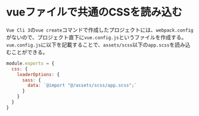 # vueファイルで共通のCSSを読み込む

`Vue Cli 3`の`vue create`コマンドで作成したプロジェクトには、`webpack.config`がないので、プロジェクト直下に`vue.config.js`というファイルを作成する。
`vue.config.js`に以下を記載することで、`assets/scss`以下の`app.scss`を読み込むことができる。


```:vue.config.js
module.exports = {  
  css: {
    loaderOptions: {
      sass: {
        data: `@import "@/assets/scss/app.scss";`
      }
    }
  }
}
```

